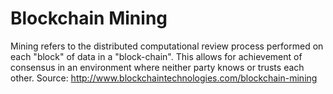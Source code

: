 # Blockchain Mining

Mining refers to the distributed computational review process performed
on each "block" of data in a "block-chain". This allows for achievement of
consensus in an environment where neither party knows or trusts each other.
Source: http://www.blockchaintechnologies.com/blockchain-mining


